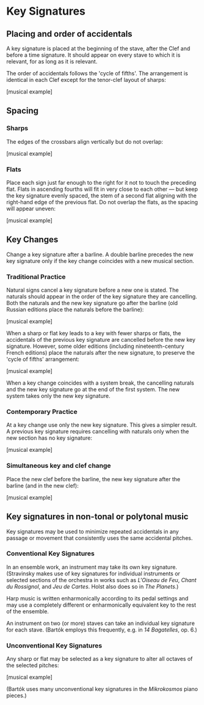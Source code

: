 # Key Signatures

## Placing and order of accidentals

A key signature is placed at the beginning of the stave, after the Clef and before a time signature. It should appear on every stave to which it is relevant, for as long as it is relevant.

The order of accidentals follows the 'cycle of fifths'. The arrangement is identical in each Clef except for the tenor-clef layout of sharps:

[musical example]

## Spacing

### Sharps
The edges of the crossbars align vertically but do not overlap:

[musical example]

### Flats
Place each sign just far enough to the right for it not to touch the preceding flat. Flats in ascending fourths will fit in very close to each other — but keep the key signature evenly spaced, the stem of a second flat aligning with the right-hand edge of the previous flat. Do not overlap the flats, as the spacing will appear uneven:

[musical example]

## Key Changes

Change a key signature after a barline. A double barline precedes the new key signature only if the key change coincides with a new musical section.

### Traditional Practice

Natural signs cancel a key signature before a new one is stated. The naturals should appear in the order of the key signature they are cancelling. Both the naturals and the new key signature go after the barline (old Russian editions place the naturals before the barline):

[musical example]

When a sharp or flat key leads to a key with fewer sharps or flats, the accidentals of the previous key signature are cancelled before the new key signature. However, some older editions (including nineteenth-century French editions) place the naturals after the new signature, to preserve the 'cycle of fifths' arrangement:

[musical example]

When a key change coincides with a system break, the cancelling naturals and the new key signature go at the end of the first system. The new system takes only the new key signature.

### Contemporary Practice

At a key change use only the new key signature. This gives a simpler result. A previous key signature requires cancelling with naturals only when the new section has no key signature:

[musical example]

### Simultaneous key and clef change

Place the new clef before the barline, the new key signature after the barline (and in the new clef):

[musical example]

## Key signatures in non-tonal or polytonal music

Key signatures may be used to minimize repeated accidentals in any passage or movement that consistently uses the same accidental pitches.

### Conventional Key Signatures

In an ensemble work, an instrument may take its own key signature. (Stravinsky makes use of key signatures for individual instruments or selected sections of the orchestra in works such as *L'Oiseau de Feu*, *Chant du Rossignol*, and *Jeu de Cartes*. Holst also does so in *The Planets*.)

Harp music is written enharmonically according to its pedal settings and may use a completely different or enharmonically equivalent key to the rest of the ensemble.

An instrument on two (or more) staves can take an individual key signature for each stave. (Bartók employs this frequently, e.g. in *14 Bagatelles*, op. 6.)

### Unconventional Key Signatures

Any sharp or flat may be selected as a key signature to alter all octaves of the selected pitches:

[musical example]

(Bartók uses many unconventional key signatures in the *Mikrokosmos* piano pieces.)
